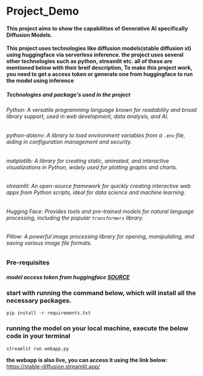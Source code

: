 ﻿# Project_Demo

#### This project aims to show the capabilities of Generative AI specifically Diffusion Models.

**This project uses technologies like diffusion models(stable diffusion xl) using huggingface via serverless inference.
the project uses several other technologies such as python, streamlit etc. all of these are mentioned below with their breif description,
To make this project work, you need to get
a access token or generate one from huggingface to run the model using inference** 

##### Technologies and package's used in the project


###### Python: A versatile programming language known for readability and broad library support, used in web development, data analysis, and AI.

###### python-dotenv: A library to load environment variables from a `.env` file, aiding in configuration management and security.

###### matplotlib: A library for creating static, animated, and interactive visualizations in Python, widely used for plotting graphs and charts.

###### streamlit: An open-source framework for quickly creating interactive web apps from Python scripts, ideal for data science and machine learning.

###### Hugging Face: Provides tools and pre-trained models for natural language processing, including the popular `transformers` library.

###### Pillow: A powerful image processing library for opening, manipulating, and saving various image file formats.

### Pre-requisites
##### model access token from huggingface [SOURCE](https://huggingface.co/settings/tokens)

### start with running the command below, which will install all the necessary packages.
```
pip install -r requirements.txt
```
### running the model on your local machine, execute the below code in your terminal
```
streamlit run webapp.py
```

**the webapp is also live, you can access it using the link below:**
https://stable-diffusion.streamlit.app/


